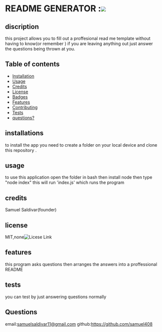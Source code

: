 # README GENERATOR :![](https://img.shields.io/badge/license-none-green)

   
## discription 
  this project allows you to fill out a proffesional read me template without having to know(or remember ) if you are leaving anything out  just answer the questions being thrown at you.

## Table of contents 

* [Installation](#installation)
* [Usage](#usage)
* [Credits](#credits)
* [License](#license)
* [Badges](#badges)
* [Features](#features)
* [Contributing](#contributing)
* [Tests](#tests)
* [questions?](#questions?)


## installations 
to install the app you need to create a folder on your local device  and clone this repository . 
## usage
 to use this application open the folder in bash then install node then type "node index" this will run 'index.js' which runs the program

## credits 
 Samuel Saldivar(founder)

## license
 MIT,none![Licese Link](https://opensource.org/licenses/MIT,none)


## features
this program asks questions then arranges the answers into a proffessional README

## tests
you can test by just answering questions normally
 
## Questions
email:samuelsaldivar11@gmail.com
github:https://github.com/samuel408

